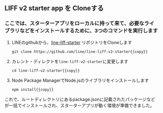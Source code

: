 ## LIFF v2 starter app を Cloneする

### ここでは、スターターアプリをローカルに持って来て、必要なライブラリなどをインストールするために、3つのコマンドを実行します

1. LINEのgithubから、[line-liff-starter](https://github.com/line/line-liff-v2-starter) リポジトリをCloneします
    ```shell
    git clone https://github.com/line/line-liff-v2-starter{{copy}}
    ```

2. カレント・ディレクトを`line-liff-v2-starter`に変更します
    ```shell
    cd line-liff-v2-starter{{copy}}
    ```

3. Node Package ManagerでNode.jsのライブラリをインストールします
   ```shell
   npm install{{copy}}
   ```

これで、ルートディレクトリにあるpackage.jsonに記載されたパッケージなどが一括でインストールされ、スターターアプリが動く環境が準備できました。
